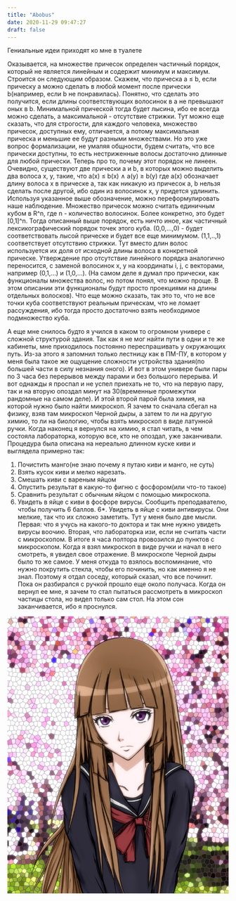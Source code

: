 ```yaml
---
title: "Abobus"
date: 2020-11-29 09:47:27
draft: false
---
```


Гениальные идеи приходят ко мне в туалете

Оказывается, на множестве причесок определен частичный порядок, который не является линейным и содержит минимум и максимум. Строится он следующим образом. Скажем, что прическа a ≤ b, если прическу a можно сделать в любой момент после прически b(например, если b не понравилась). Понятно, что сделать это получится, если длины соответствующих волосинок в a не превышают оных в b. Минимальной прической тогда будет лысина, ибо ее всегда можно сделать, а максимальной - отсутствие стрижки. Тут можно еще сказать, что для строгости, для каждого человека, множество причесок, доступных ему, отличается, а потому максимальная прическа и меньшие ее будут разными множествами. Но это уже вопрос формализации, не умаляя общности, будем считать, что все прически доступны, то есть нестриженные волосы достаточно длинные для любой прически.
Теперь про то, почему этот порядок не линеен. Очевидно, существуют две прически a и b, в которых можно выделить два волоса x, y, такие, что
a(x) ≤ b(x) ∧ a(y) ≥ b(y)
где a(x) обозначает длину волоса x в прическе а, так как никакую из причесок a, b нельзя сделать после другой, ибо один из волосинок x, y придется удлинить.
Используя указанное выше обозначение, можно переформулировать наше наблюдение. Множество причесок можно считать единичным кубом в R^n, где n - количество волосинок. Более конкретно, это будет [0,1]^n. Тогда описанный выше порядок, есть ничто иное, как частичный лексикографический порядок точек этого куба. (0,0,...,0) - будет соответствовать лысой прическе и будет все еще минимумом. (1,1,..,1) соответствует отсутствию стрижки. Тут вместо длин волос используется их доля от исходной длины волоса в конкретной прическе. Утверждение про отсутствие линейного порядка аналогично переносится, с заменой волосинок x, y на координаты i, j, с векторами, например (0,1,...) и (1,0,...).
(На самом деле я думал про прически, как функционалы множества волос, но потом понял, что можно проще. В этом описании эти функционалы будут просто проекциями на длины отдельных волосков).
Что еще можно сказать, так это то, что не все точки куба соответствуют реальным прическам, что не ломает рассуждения, ибо тогда просто достаточно взять необходимое подмножество куба.

А еще мне снилось будто я учился в каком то огромном универе с сложной структурой здания. Так как я не мог найти пути в одни и те же кабинеты, мне приходилось постоянно переспрашивать у окружающих путь. Из-за этого я запомнил только лестницу как в ПМ-ПУ, в котором у меня была такое же ощущение сложности устройства здания(по большей части в силу незнания оного). И вот в этом универе были пары по 3 часа без перерывов между парами и без большого перерыва. И вот однажды я проспал и не успел приехать не то, что на первую пару, так и на вторую опоздал минут на 30(временные промежутки рандомные на самом деле). И этой второй парой была химия, на которой нужно было найти микроскоп. Я зачем то сначала сбегал на физику, взяв там микроскоп Черной дыры, а затем то ли на другую химию, то ли на биологию, чтобы взять микроскоп в виде латунной ручки. Когда наконец я вернулся на химию, я стал читать, в чем состояла лабораторка, которую все, кто не опоздал, уже заканчивали. Процедура была описана на нереально длинном куске киви и выглядела примерно так:
1. Почистить манго(не знаю почему я путаю киви и манго, не суть)
2. Взять кусок киви и мелко нарезать.
3. Смешать киви с вареным яйцом
4. Опустить результат в какую-то фигню с фосфором(или что-то такое)
5. Сравнить результат с обычным яйцом с помощью микроскопа.
6. Увидеть в яйце с киви в фосфоре вирусы. Сообщить преподавателю, чтобы получить 6 баллов.
6*. Увидеть в яйце с киви антивирусы. Они мелкие, так что их сложно заметить.
Тут у меня было две мысли. Первая: что я учусь на какого-то доктора и так мне нужно увидеть вирусы воочию. Вторая, что лабораторка изи, если не считать части с микроскопом. В итоге я часа полтора провозился до пунктов с микроскопом. Когда я взял микроскоп в виде ручки и начал в него смотреть, я увидел свое отражение. В микроскопе Черной дыры было то же самое. У меня откуда то взялось воспоминание, что нужно покрутить стекла, чтобы его починить, но как именно я не знал. Поэтому я отдал соседу, который сказал, что все починит. Пока он разбирался с ручкой прошло еще около получаса. Когда он вернул ее мне, я зачем то стал пытаться рассмотреть в микроскоп частицы стола, но видел только сам стол. На этом сон заканчивается, ибо я проснулся.

![](/img/vk/cwp3a7rSBqo.jpg)

